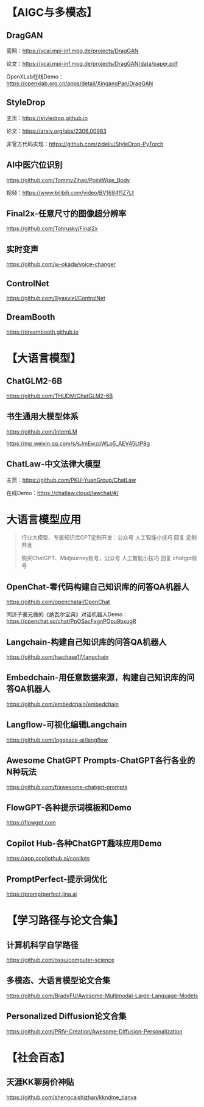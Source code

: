 # 【AIGC与多模态】

## DragGAN

官网：https://vcai.mpi-inf.mpg.de/projects/DragGAN

论文：https://vcai.mpi-inf.mpg.de/projects/DragGAN/data/paper.pdf

OpenXLab在线Demo：https://openxlab.org.cn/apps/detail/XingangPan/DragGAN


## StyleDrop

主页：https://styledrop.github.io

论文：https://arxiv.org/abs/2306.00983

非官方代码实现：https://github.com/zideliu/StyleDrop-PyTorch

## AI中医穴位识别

https://github.com/TommyZihao/PointWise_Body

视频：https://www.bilibili.com/video/BV168411Z7Lt

## Final2x-任意尺寸的图像超分辨率

https://github.com/Tohrusky/Final2x

## 实时变声

https://github.com/w-okada/voice-changer

## ControlNet

https://github.com/lllyasviel/ControlNet

## DreamBooth

https://dreambooth.github.io

# 【大语言模型】

## ChatGLM2-6B

https://github.com/THUDM/ChatGLM2-6B

## 书生通用大模型体系

https://github.com/InternLM

https://mp.weixin.qq.com/s/sJmEwzpWLp5_AEV45LtP8g

## ChatLaw-中文法律大模型

主页：https://github.com/PKU-YuanGroup/ChatLaw

在线Demo：https://chatlaw.cloud/lawchat/#/

# 大语言模型应用

> 行业大模型、专属知识库GPT定制开发：公众号 人工智能小技巧 回复 定制开发
>
> 购买ChatGPT、Midjourney账号，公众号 人工智能小技巧 回复 chatgpt账号

## OpenChat-零代码构建自己知识库的问答QA机器人

https://github.com/openchatai/OpenChat

同济子豪兄做的《纳瓦尔宝典》对话机器人Demo：https://openchat.so/chat/PpOSacFxgnPOpu9bxugR

## Langchain-构建自己知识库的问答QA机器人

https://github.com/hwchase17/langchain

## Embedchain-用任意数据来源，构建自己知识库的问答QA机器人

https://github.com/embedchain/embedchain

## Langflow-可视化编辑Langchain

https://github.com/logspace-ai/langflow

## Awesome ChatGPT Prompts-ChatGPT各行各业的N种玩法

https://github.com/f/awesome-chatgpt-prompts

## FlowGPT-各种提示词模板和Demo

https://flowgpt.com

## Copilot Hub-各种ChatGPT趣味应用Demo

https://app.copilothub.ai/copilots

## PromptPerfect-提示词优化

https://promptperfect.jina.ai

# 【学习路径与论文合集】

## 计算机科学自学路径

https://github.com/ossu/computer-science

## 多模态、大语言模型论文合集

https://github.com/BradyFU/Awesome-Multimodal-Large-Language-Models

## Personalized Diffusion论文合集

https://github.com/PRIV-Creation/Awesome-Diffusion-Personalization

# 【社会百态】

## 天涯KK聊房价神贴

https://github.com/shengcaishizhan/kkndme_tianya
